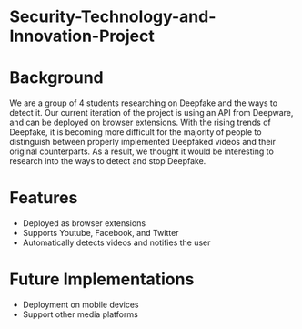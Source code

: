 # Security-Technology-and-Innovation-Project

Background
============

We are a group of 4 students researching on Deepfake and the ways to detect it. Our current iteration of the project is using an API from Deepware, and can be deployed on browser extensions. With the rising trends of Deepfake, it is becoming more difficult for the majority of people to distinguish between properly implemented Deepfaked videos and their original counterparts. As a result, we thought it would be interesting to research into the ways to detect and stop Deepfake.

Features
=========
- Deployed as browser extensions
- Supports Youtube, Facebook, and Twitter
- Automatically detects videos and notifies the user

Future Implementations
=======================
- Deployment on mobile devices
- Support other media platforms
